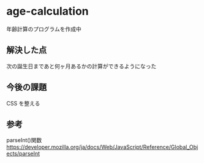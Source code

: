 # age-calculation

年齢計算のプログラムを作成中

## 解決した点

次の誕生日まであと何ヶ月あるかの計算ができるようになった

## 今後の課題

CSS を整える

## 参考

parseInt()関数 https://developer.mozilla.org/ja/docs/Web/JavaScript/Reference/Global_Objects/parseInt
